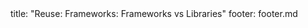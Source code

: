 <frontmatter>
title: "Reuse: Frameworks: Frameworks vs Libraries"
footer: footer.md
</frontmatter>

<include src="unit-inPage-asFlat.md" boilerplate />